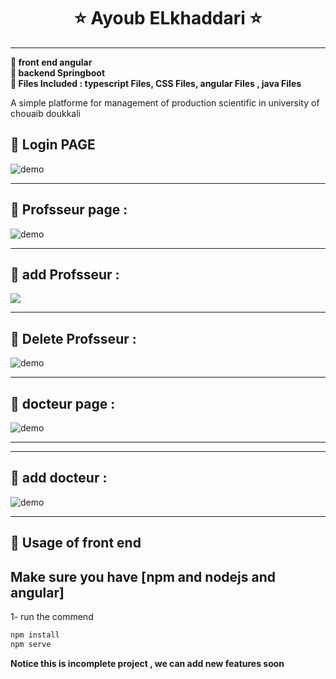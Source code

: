   

<h1 align="center" >   ⭐    Ayoub ELkhaddari    ⭐</h1>

 --- 
 
<p align="center"></p>
<p>
<b align="center" >📝 front end angular  </b> </BR>
<b align="center" >📝 backend Springboot </b> </BR>
<b align="center" >📌  Files Included : 	typescript Files, CSS Files, angular Files , java Files </b></BR>
       </p>

<p>
A simple platforme for   management of production scientific in university of chouaib doukkali
</p>

 
 ##  🚀 Login PAGE  
  <img align="center" src="https://i.imgur.com/E7b3Xwd.png" alt="demo"/>
  
 ---  
  
 ## 🚀 Profsseur page  : 
<img  align="center" src="https://i.imgur.com/p58FBft.png" alt="demo"/>
  
 ---  
   
 ## 🚀 add  Profsseur : 
  <img  align="center" src="https://i.imgur.com/KsgpQ3l.png"/>
  
 ---  
  
 ##   🚀 Delete  Profsseur : 
  <img   align="center" src="https://i.imgur.com/z5q2mnu.png" alt="demo"/>
  
 ---  
  
 ##   🚀   docteur page  : 
  <img   align="center" src="https://i.imgur.com/P6k1SdJ.png" alt="demo"/>
  
 ---  
 
  ---  
  
 ##   🚀 add docteur    : 
  <img   align="center" src="https://i.imgur.com/7fhAAKL.png" alt="demo"/>
  
 ---  
 
 
   
 ## 🚀 Usage of front end 
Make sure you have [npm and nodejs and angular]
 ---  
1-  run the commend 

```sh
npm install 
npm serve 
```
<p>
<b align="center" > Notice this is  incomplete project , we can add new features soon</b> </p>
 
